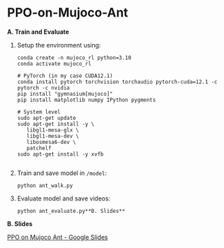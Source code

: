 # PPO-on-Mujoco-Ant

**A. Train and Evaluate**

1. Setup the environment using:
   
   ```
   conda create -n mujoco_rl python=3.10
   conda activate mujoco_rl
   
   # PyTorch (in my case CUDA12.1)
   conda install pytorch torchvision torchaudio pytorch-cuda=12.1 -c pytorch -c nvidia
   pip install "gymnasium[mujoco]"
   pip install matplotlib numpy IPython pygments
   
   # System level
   sudo apt-get update
   sudo apt-get install -y \
      libgl1-mesa-glx \
      libgl1-mesa-dev \
      libosmesa6-dev \
      patchelf
   sudo apt-get install -y xvfb
   
   
   ```

2. Train and save model in `/model`:
   
   ```
   python ant_walk.py
   ```

3. Evaluate model and save videos:
   
   ```
   python ant_evaluate.py**B. Slides**
   ```

**B. Slides**

[PPO on Mujoco Ant - Google Slides](https://docs.google.com/presentation/d/18fKE9j3BegDGVhvJY5Bzqkh6GKHr4XkDYMg8quF7y4M/edit?usp=sharing)


